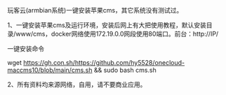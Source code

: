 玩客云(armbian系统)一键安装苹果cms，其它系统没有测试过。

1、一键安装苹果cms及运行环境，安装后网上有大把使用教程，默认安装目录/www/cms，docker网络使用172.19.0.0网段使用80端口。前台：http://IP/

一键安装命令

wget https://gh.con.sh/https://github.com/hy5528/onecloud-maccms10/blob/main/cms.sh && sudo bash cms.sh



2、所有资料均来源网络，自用，请不要商业应用。

